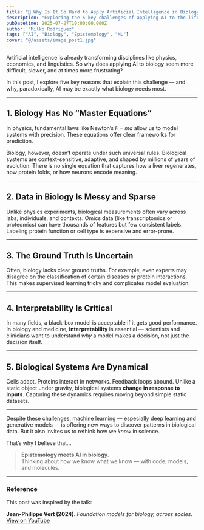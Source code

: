 ```yaml
---
title: "🧠 Why Is It So Hard to Apply Artificial Intelligence in Biology?"
description: "Exploring the 5 key challenges of applying AI to the life sciences."
pubDatetime: 2025-07-27T10:00:00.000Z
author: "Milko Rodríguez"
tags: ["AI", "Biology", "Epistemology", "ML"]
cover: "@/assets/image_post1.jpg"
---
```


Artificial intelligence is already transforming disciplines like physics, economics, and linguistics. So why does applying AI to biology seem more difficult, slower, and at times more frustrating?

In this post, I explore five key reasons that explain this challenge — and why, paradoxically, AI may be exactly what biology needs most.

---

## 1. Biology Has No “Master Equations”

In physics, fundamental laws like Newton’s _F = ma_ allow us to model systems with precision. These equations offer clear frameworks for prediction.

Biology, however, doesn’t operate under such universal rules. Biological systems are context-sensitive, adaptive, and shaped by millions of years of evolution. There is no single equation that captures how a liver regenerates, how protein folds, or how neurons encode meaning.

---

## 2. Data in Biology Is Messy and Sparse

Unlike physics experiments, biological measurements often vary across labs, individuals, and contexts. Omics data (like transcriptomics or proteomics) can have thousands of features but few consistent labels. Labeling protein function or cell type is expensive and error-prone.

---

## 3. The Ground Truth Is Uncertain

Often, biology lacks clear ground truths. For example, even experts may disagree on the classification of certain diseases or protein interactions. This makes supervised learning tricky and complicates model evaluation.

---

## 4. Interpretability Is Critical

In many fields, a black-box model is acceptable if it gets good performance. In biology and medicine, **interpretability** is essential — scientists and clinicians want to understand _why_ a model makes a decision, not just the decision itself.

---

## 5. Biological Systems Are Dynamical

Cells adapt. Proteins interact in networks. Feedback loops abound. Unlike a static object under gravity, biological systems **change in response to inputs**. Capturing these dynamics requires moving beyond simple static datasets.

---

Despite these challenges, machine learning — especially deep learning and generative models — is offering new ways to discover patterns in biological data. But it also invites us to rethink how we _know_ in science.

That’s why I believe that...

> **Epistemology meets AI in biology.**  
> Thinking about how we know what we know — with code, models, and molecules.

---

### Reference

This post was inspired by the talk:

**Jean-Philippe Vert (2024)**. *Foundation models for biology, across scales*. [View on YouTube](https://www.youtube.com/watch?v=oHJ0rqlchSc)
